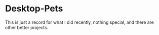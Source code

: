 # Desktop-Pets
This is just a record for what I did recently, nothing special, and there are other better projects.

